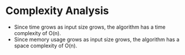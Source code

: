 # Complexity Analysis

- Since time grows as input size grows, the algorithm has a time complexity of O(n).
- Since memory usage grows as input size grows, the algorithm has a space complexity of O(n).
